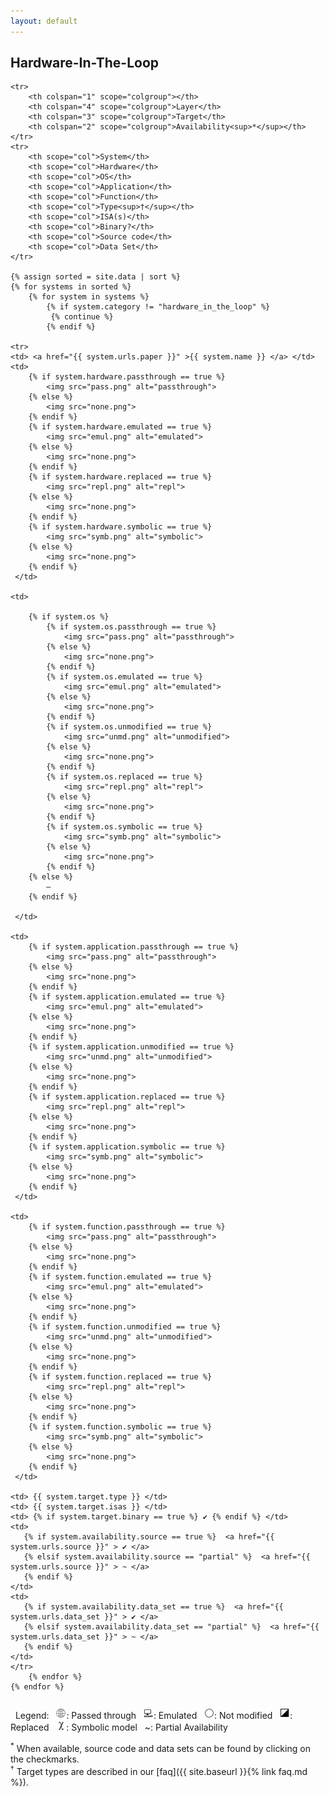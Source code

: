 ```yaml
---
layout: default
---
```



## Hardware-In-The-Loop
<table>
    <colgroup span="4"></colgroup>
    <colgroup span="3"></colgroup>
    <colgroup span="2"></colgroup>
    <tr>
    </tr>

    <tr>
        <th colspan="1" scope="colgroup"></th>
        <th colspan="4" scope="colgroup">Layer</th>
        <th colspan="3" scope="colgroup">Target</th>
        <th colspan="2" scope="colgroup">Availability<sup>*</sup></th>
    </tr>
    <tr>
        <th scope="col">System</th>
        <th scope="col">Hardware</th>
        <th scope="col">OS</th>
        <th scope="col">Application</th>
        <th scope="col">Function</th>
        <th scope="col">Type<sup>†</sup></th>
        <th scope="col">ISA(s)</th>
        <th scope="col">Binary?</th>
        <th scope="col">Source code</th>
        <th scope="col">Data Set</th>
    </tr>

    {% assign sorted = site.data | sort %}
    {% for systems in sorted %}
        {% for system in systems %}
            {% if system.category != "hardware_in_the_loop" %}
             {% continue %}
            {% endif %}

    <tr>
    <td> <a href="{{ system.urls.paper }}" >{{ system.name }} </a> </td>
    <td>
        {% if system.hardware.passthrough == true %}
            <img src="pass.png" alt="passthrough">
        {% else %}
            <img src="none.png">
        {% endif %}
        {% if system.hardware.emulated == true %}
            <img src="emul.png" alt="emulated">
        {% else %}
            <img src="none.png">
        {% endif %}
        {% if system.hardware.replaced == true %}
            <img src="repl.png" alt="repl">
        {% else %}
            <img src="none.png">
        {% endif %}
        {% if system.hardware.symbolic == true %}
            <img src="symb.png" alt="symbolic">
        {% else %}
            <img src="none.png">
        {% endif %}
     </td>

    <td>

        {% if system.os %}
            {% if system.os.passthrough == true %}
                <img src="pass.png" alt="passthrough">
            {% else %}
                <img src="none.png">
            {% endif %}
            {% if system.os.emulated == true %}
                <img src="emul.png" alt="emulated">
            {% else %}
                <img src="none.png">
            {% endif %}
            {% if system.os.unmodified == true %}
                <img src="unmd.png" alt="unmodified">
            {% else %}
                <img src="none.png">
            {% endif %}
            {% if system.os.replaced == true %}
                <img src="repl.png" alt="repl">
            {% else %}
                <img src="none.png">
            {% endif %}
            {% if system.os.symbolic == true %}
                <img src="symb.png" alt="symbolic">
            {% else %}
                <img src="none.png">
            {% endif %}
        {% else %}
            —
        {% endif %}

     </td>

    <td>
        {% if system.application.passthrough == true %}
            <img src="pass.png" alt="passthrough">
        {% else %}
            <img src="none.png">
        {% endif %}
        {% if system.application.emulated == true %}
            <img src="emul.png" alt="emulated">
        {% else %}
            <img src="none.png">
        {% endif %}
        {% if system.application.unmodified == true %}
            <img src="unmd.png" alt="unmodified">
        {% else %}
            <img src="none.png">
        {% endif %}
        {% if system.application.replaced == true %}
            <img src="repl.png" alt="repl">
        {% else %}
            <img src="none.png">
        {% endif %}
        {% if system.application.symbolic == true %}
            <img src="symb.png" alt="symbolic">
        {% else %}
            <img src="none.png">
        {% endif %}
     </td>

    <td>
        {% if system.function.passthrough == true %}
            <img src="pass.png" alt="passthrough">
        {% else %}
            <img src="none.png">
        {% endif %}
        {% if system.function.emulated == true %}
            <img src="emul.png" alt="emulated">
        {% else %}
            <img src="none.png">
        {% endif %}
        {% if system.function.unmodified == true %}
            <img src="unmd.png" alt="unmodified">
        {% else %}
            <img src="none.png">
        {% endif %}
        {% if system.function.replaced == true %}
            <img src="repl.png" alt="repl">
        {% else %}
            <img src="none.png">
        {% endif %}
        {% if system.function.symbolic == true %}
            <img src="symb.png" alt="symbolic">
        {% else %}
            <img src="none.png">
        {% endif %}
     </td>

    <td> {{ system.target.type }} </td>
    <td> {{ system.target.isas }} </td>
    <td> {% if system.target.binary == true %} ✔️ {% endif %} </td>
    <td>
       {% if system.availability.source == true %}  <a href="{{ system.urls.source }}" > ✔️ </a>
       {% elsif system.availability.source == "partial" %}  <a href="{{ system.urls.source }}" > ~ </a>
       {% endif %}
    </td>
    <td>
       {% if system.availability.data_set == true %}  <a href="{{ system.urls.data_set }}" > ✔️ </a>
       {% elsif system.availability.data_set == "partial" %}  <a href="{{ system.urls.data_set }}" > ~ </a>
       {% endif %}
    </td>
    </tr>
        {% endfor %}
    {% endfor %}

</table>

&nbsp; Legend:
&nbsp; ![passthrough](pass.png): Passed through
&nbsp; ![emulated](emul.png): Emulated
&nbsp; ![unmodified](unmd.png): Not modified
&nbsp; ![replaced](repl.png): Replaced
&nbsp; ![symbolic](symb.png): Symbolic model
&nbsp; ~: Partial Availability

<sup>*</sup> When available, source code and data sets can be found by clicking on the checkmarks. <br/>
<sup>†</sup> Target types are described in our [faq]({{ site.baseurl }}{% link faq.md %}).
